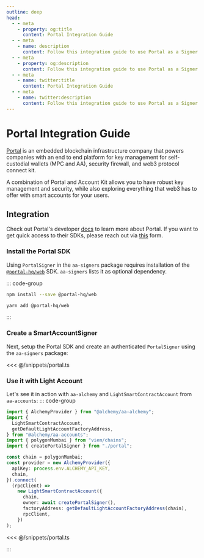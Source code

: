 ```yaml
---
outline: deep
head:
  - - meta
    - property: og:title
      content: Portal Integration Guide
  - - meta
    - name: description
      content: Follow this integration guide to use Portal as a Signer with Account Kit, a vertically integrated stack for building apps that support ERC-4337.
  - - meta
    - property: og:description
      content: Follow this integration guide to use Portal as a Signer with Account Kit, a vertically integrated stack for building apps that support ERC-4337.
  - - meta
    - name: twitter:title
      content: Portal Integration Guide
  - - meta
    - name: twitter:description
      content: Follow this integration guide to use Portal as a Signer with Account Kit, a vertically integrated stack for building apps that support ERC-4337.
---
```


# Portal Integration Guide

[Portal](https://www.portalhq.io/) is an embedded blockchain infrastructure company that powers companies with an end to end platform for key management for self-custodial wallets (MPC and AA), security firewall, and web3 protocol connect kit.

A combination of Portal and Account Kit allows you to have robust key management and security, while also exploring everything that web3 has to offer with smart accounts for your users.

## Integration

Check out Portal's developer [docs](https://docs.portalhq.io/) to learn more about Portal. If you want to get quick access to their SDKs, please reach out via [this](https://5g2cefp2j92.typeform.com/portal-labs?typeform-source=www.portalhq.io) form.

### Install the Portal SDK

Using `PortalSigner` in the `aa-signers` package requires installation of the [`@portal-hq/web`](https://docs.portalhq.io/sdk/web-beta) SDK. `aa-signers` lists it as optional dependency.

::: code-group

```bash [npm]
npm install --save @portal-hq/web
```

```bash [yarn]
yarn add @portal-hq/web
```

:::

### Create a SmartAccountSigner

Next, setup the Portal SDK and create an authenticated `PortalSigner` using the `aa-signers` package:

<<< @/snippets/portal.ts

### Use it with Light Account

Let's see it in action with `aa-alchemy` and `LightSmartContractAccount` from `aa-accounts`:
::: code-group

```ts [example.ts]
import { AlchemyProvider } from "@alchemy/aa-alchemy";
import {
  LightSmartContractAccount,
  getDefaultLightAccountFactoryAddress,
} from "@alchemy/aa-accounts";
import { polygonMumbai } from "viem/chains";
import { createPortalSigner } from "./portal";

const chain = polygonMumbai;
const provider = new AlchemyProvider({
  apiKey: process.env.ALCHEMY_API_KEY,
  chain,
}).connect(
  (rpcClient) =>
    new LightSmartContractAccount({
      chain,
      owner: await createPortalSigner(),
      factoryAddress: getDefaultLightAccountFactoryAddress(chain),
      rpcClient,
    })
);
```

<<< @/snippets/portal.ts

:::

